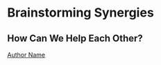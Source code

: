 <!--
title: Brainstorming Synergies
description: How can we help each other?
author: Ole Mussmann
version: 4.3.1
plugins: RevealMarkdown, RevealChalkboard, RevealHighlight, RevealMath.KaTeX, RevealMenu, RevealNotes, RevealSearch, RevealZoom
-->

<!-- .slide: data-state="blue_overlay 9 yellow_flag yellow_strip purple_half_circle_bottom purple_blob right_e_top" data-background-video="./files/question_-_69588 (540p).mp4" data-background-video-loop data-background-video-muted="true" -->
<!-- https://pixabay.com/videos/question-mark-answer-solution-sign-69588/ -->

# Brainstorming Synergies
## How Can We Help Each Other?

[Author Name](mailto:a.name@esciencecenter.nl)

